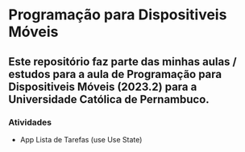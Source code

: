# Programação para Dispositiveis Móveis 

## Este repositório faz parte das minhas aulas / estudos para a aula de Programação para Dispositiveis Móveis (2023.2) para a Universidade Católica de Pernambuco.

### Atividades 
- App Lista de Tarefas (use Use State)

